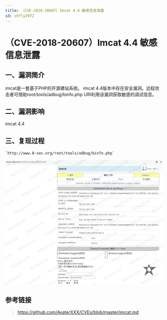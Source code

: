 ```yaml
---
title: （CVE-2018-20607）Imcat 4.4 敏感信息泄露
id: zhfly2972
---
```


# （CVE-2018-20607）Imcat 4.4 敏感信息泄露

## 一、漏洞简介

imcat是一套基于PHP的开源建站系统。 imcat 4.4版本中存在安全漏洞。远程攻击者可借助root/tools/adbug/binfo.php URI利用该漏洞获取敏感的调试信息。

## 二、漏洞影响

imcat 4.4

## 三、复现过程

```
`http://www.0-sec.org/root/tools/adbug/binfo.php` 
```

![image](../img/f579cd86b6dfb455a647e3042093b2cb.png)

## 参考链接

> https://github.com/AvaterXXX/CVEs/blob/master/imcat.md